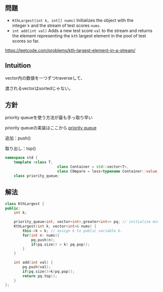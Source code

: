 ## 問題

- `KthLargest(int k, int[] nums)` Initializes the object with the integer `k` and the stream of test scores `nums`.
- `int add(int val)` Adds a new test score `val` to the stream and returns the element representing the `kth` largest element in the pool of test scores so far.

https://leetcode.com/problems/kth-largest-element-in-a-stream/

## Intuition

vector内の数値を一つずつtraverseして、

渡されるvectorはsortedじゃない。

## 方針

priority queueを使う方法が最も手っ取り早い

priority queueの実装はここから [priority queue](https://cpprefjp.github.io/reference/queue/priority_queue.html)

追加：push()

取り出し：top()

```cpp
namespace std {
	template <class T,
						class Container = std::vector<T>,
						class COmpare = less<typename Container::value_type>>
	class priority_queue;
```

## 解法

```cpp
class KthLargest {
public:
    int k;
    
    priority_queue<int, vector<int>,greater<int>> pq; // initialize min heap which always contains kth largest.
    KthLargest(int k, vector<int>& nums) {
        this->k = k; // assign k to public variable k.
        for(int n: nums){
            pq.push(n);
            if(pq.size() > k) pq.pop();
        }
    }
    
    int add(int val) {
        pq.push(val);
        if(pq.size()>k)pq.pop();
        return pq.top();
    }
};

```
